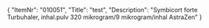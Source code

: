 {
  "ItemNr": "010051",
  "Title": "test",
  "Description": "Symbicort forte Turbuhaler, inhal.pulv 320 mikrogram/9 mikrogram/inhal AstraZen"
}